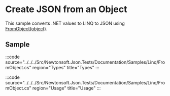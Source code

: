 ﻿# Create JSON from an Object

This sample converts .NET values to LINQ to JSON using [FromObject(object)](/api/newtonsoft/json/linq/jtoken/#method-fromobject).

## Sample

:::code source="../../../Src/Newtonsoft.Json.Tests/Documentation/Samples/Linq/FromObject.cs" region="Types" title="Types" :::

:::code source="../../../Src/Newtonsoft.Json.Tests/Documentation/Samples/Linq/FromObject.cs" region="Usage" title="Usage" :::

